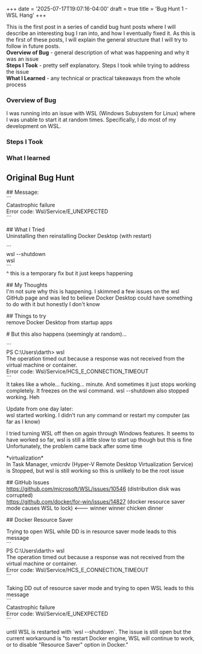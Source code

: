 +++
date = '2025-07-17T19:07:16-04:00'
draft = true
title = 'Bug Hunt 1 - WSL Hang'
+++

This is the first post in a series of candid bug hunt posts where I will describe an interesting bug I ran into, and how I eventually fixed it. As this is the first of these posts, I will explain the general structure that I will try to follow in future posts.  
**Overview of Bug** - general description of what was happening and why it was an issue  
**Steps I Took** - pretty self explanatory. Steps I took while trying to address the issue  
**What I Learned** - any technical or practical takeaways from the whole process

### Overview of Bug  
I was running into an issue with WSL (Windows Subsystem for Linux) where I was unable to start it at random times. Specifically, I do most of my development on WSL.
### Steps I Took

### What I learned

## Original Bug Hunt
\#\# Message:  
\`\`\`  
Catastrophic failure  
Error code: Wsl/Service/E_UNEXPECTED  
\`\`\`

\#\# What I Tried  
Uninstalling then reinstalling Docker Desktop (with restart)

\`\`\`  
wsl --shutdown  
wsl  
\`\`\`  
^ this is a temporary fix but it just keeps happening

\#\# My Thoughts  
I'm not sure why this is happening. I skimmed a few issues on the wsl GitHub page and was led to believe Docker Desktop could have something to do with it but honestly I don't know

\#\# Things to try  
remove Docker Desktop from startup apps

\# But this also happens (seemingly at random)...

\`\`\`  
PS C:\Users\darth> wsl  
The operation timed out because a response was not received from the virtual machine or container.  
Error code: Wsl/Service/HCS_E_CONNECTION_TIMEOUT  
\`\`\`  
It takes like a whole... fucking... minute. And sometimes it just stops working completely. It freezes on the wsl command. wsl --shutdown also stopped working. Heh

Update from one day later:  
wsl started working. I didn't run any command or restart my computer (as far as I know)

I tried turning WSL off then on again through Windows features. It seems to have worked so far, wsl is still a little slow to start up though but this is fine  
Unfortunately, the problem came back after some time

\*virtualization\*  
In Task Manager, vmicrdv (Hyper-V Remote Desktop Virtualization Service) is Stopped, but wsl is still working so this is unlikely to be the root issue

\#\# GitHub Issues  
https://github.com/microsoft/WSL/issues/10546  (distribution disk was corrupted)  
https://github.com/docker/for-win/issues/14827  (docker resource saver mode causes WSL to lock)  <--- winner winner chicken dinner

\#\# Docker Resource Saver

Trying to open WSL while DD is in resource saver mode leads to this message  
\`\`\`  
PS C:\Users\darth> wsl  
The operation timed out because a response was not received from the virtual machine or container.  
Error code: Wsl/Service/HCS_E_CONNECTION_TIMEOUT  
\`\`\`

Taking DD out of resource saver mode and trying to open WSL leads to this message  
\`\`\`  
Catastrophic failure  
Error code: Wsl/Service/E_UNEXPECTED  
\`\`\`

until WSL is restarted with \`wsl --shutdown\`. The issue is still open but the current workaround is "to restart Docker engine, WSL will continue to work, or to disable "Resource Saver" option in Docker."